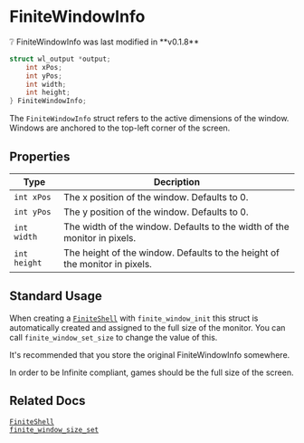 # FiniteWindowInfo

<div class="alert alert-info part text-info">
❔ FiniteWindowInfo was last modified in **v0.1.8**
</div>

```c
struct wl_output *output;
    int xPos;
    int yPos;
    int width;
    int height;
} FiniteWindowInfo;
```

The `FiniteWindowInfo` struct refers to the active dimensions of the window. Windows are anchored to the top-left corner of the screen.

## Properties

| Type                           | Decription                                                                             |
| ------------------------------ | -------------------------------------------------------------------------------------- |
|`int xPos`|The x position of the window. Defaults to 0.|
|`int yPos`|The y position of the window. Defaults to 0.|
|`int width`|The width of the window. Defaults to the width of the monitor in pixels.|
|`int height`|The height of the window. Defaults to the height of the monitor in pixels.|


## Standard Usage

When creating a [`FiniteShell`](../FiniteShell) with `finite_window_init` this struct is automatically created and assigned to the full size of the monitor. You can call `finite_window_set_size` to change the value of this.

It's recommended that you store the original FiniteWindowInfo somewhere.

In order to be Infinite compliant, games should be the full size of the screen.

## Related Docs

[`FiniteShell`](../FiniteShell)<br>
[`finite_window_size_set`](../functions/draw/finite_window_size_set)